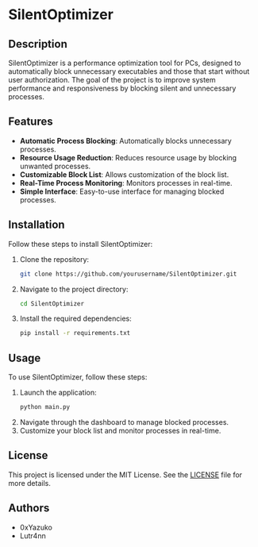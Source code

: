 # SilentOptimizer

## Description

SilentOptimizer is a performance optimization tool for PCs, designed to automatically block unnecessary executables and those that start without user authorization. The goal of the project is to improve system performance and responsiveness by blocking silent and unnecessary processes.

## Features

- **Automatic Process Blocking**: Automatically blocks unnecessary processes.
- **Resource Usage Reduction**: Reduces resource usage by blocking unwanted processes.
- **Customizable Block List**: Allows customization of the block list.
- **Real-Time Process Monitoring**: Monitors processes in real-time.
- **Simple Interface**: Easy-to-use interface for managing blocked processes.

## Installation

Follow these steps to install SilentOptimizer:

1. Clone the repository:
   ```bash
   git clone https://github.com/yourusername/SilentOptimizer.git
   ```
2. Navigate to the project directory:
   ```bash
   cd SilentOptimizer
   ```
3. Install the required dependencies:
   ```bash
   pip install -r requirements.txt
   ```

## Usage

To use SilentOptimizer, follow these steps:

1. Launch the application:
   ```bash
   python main.py
   ```
2. Navigate through the dashboard to manage blocked processes.
3. Customize your block list and monitor processes in real-time.

## License

This project is licensed under the MIT License. See the [LICENSE](LICENSE) file for more details.

## Authors

- 0xYazuko
- Lutr4nn
